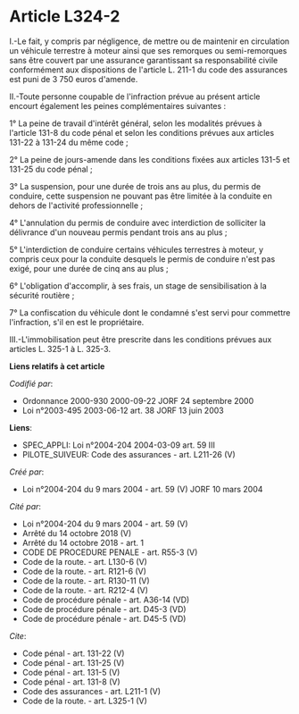 # Article L324-2

I.-Le fait, y compris par négligence, de mettre ou de maintenir en circulation un véhicule terrestre à moteur ainsi que ses
remorques ou semi-remorques sans être couvert par une assurance garantissant sa responsabilité civile conformément aux
dispositions de l'article L. 211-1 du code des assurances est puni de 3 750 euros d'amende. 

II.-Toute personne coupable de l'infraction prévue au présent article encourt également les peines complémentaires
suivantes : 

1° La peine de travail d'intérêt général, selon les modalités prévues à l'article 131-8 du code pénal et selon les conditions
prévues aux articles 131-22 à 131-24 du même code ; 

2° La peine de jours-amende dans les conditions fixées aux articles 131-5 et 131-25 du code pénal ; 

3° La suspension, pour une durée de trois ans au plus, du permis de conduire, cette suspension ne pouvant pas être limitée à
la conduite en dehors de l'activité professionnelle ; 

4° L'annulation du permis de conduire avec interdiction de solliciter la délivrance d'un nouveau permis pendant trois ans au
plus ; 

5° L'interdiction de conduire certains véhicules terrestres à moteur, y compris ceux pour la conduite desquels le permis de
conduire n'est pas exigé, pour une durée de cinq ans au plus ; 

6° L'obligation d'accomplir, à ses frais, un stage de sensibilisation à la sécurité routière ; 

7° La confiscation du véhicule dont le condamné s'est servi pour commettre l'infraction, s'il en est le propriétaire. 

III.-L'immobilisation peut être prescrite dans les conditions prévues aux articles L. 325-1 à L. 325-3.

**Liens relatifs à cet article**

_Codifié par_:

  - Ordonnance 2000-930 2000-09-22 JORF 24 septembre 2000
  - Loi n°2003-495 2003-06-12 art. 38 JORF 13 juin 2003

**Liens**:

  - SPEC_APPLI: Loi n°2004-204 2004-03-09 art. 59 III
  - PILOTE_SUIVEUR: Code des assurances - art. L211-26 (V)

_Créé par_:

  - Loi n°2004-204 du 9 mars 2004 - art. 59 (V) JORF 10 mars 2004

_Cité par_:

  - Loi n°2004-204 du 9 mars 2004 - art. 59 (V)
  - Arrêté du 14 octobre 2018 (V)
  - Arrêté du 14 octobre 2018 - art. 1
  - CODE DE PROCEDURE PENALE - art. R55-3 (V)
  - Code de la route. - art. L130-6 (V)
  - Code de la route. - art. R121-6 (V)
  - Code de la route. - art. R130-11 (V)
  - Code de la route. - art. R212-4 (V)
  - Code de procédure pénale - art. A36-14 (VD)
  - Code de procédure pénale - art. D45-3 (VD)
  - Code de procédure pénale - art. D45-5 (VD)

_Cite_:

  - Code pénal - art. 131-22 (V)
  - Code pénal - art. 131-25 (V)
  - Code pénal - art. 131-5 (V)
  - Code pénal - art. 131-8 (V)
  - Code des assurances - art. L211-1 (V)
  - Code de la route. - art. L325-1 (V)
